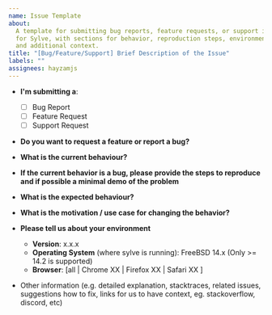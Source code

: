 ```yaml
---
name: Issue Template
about:
  A template for submitting bug reports, feature requests, or support inquiries
  for Sylve, with sections for behavior, reproduction steps, environment,
  and additional context.
title: "[Bug/Feature/Support] Brief Description of the Issue"
labels: ""
assignees: hayzamjs
---
```


- **I'm submitting a**:

  - [ ] Bug Report
  - [ ] Feature Request
  - [ ] Support Request

- **Do you want to request a feature or report a bug?**

- **What is the current behaviour?**

- **If the current behavior is a bug, please provide the steps to reproduce and if possible a minimal demo of the problem**

- **What is the expected behaviour?**

- **What is the motivation / use case for changing the behavior?**

- **Please tell us about your environment**

  - **Version**: x.x.x
  - **Operating System** (where sylve is running): FreeBSD 14.x (Only >= 14.2 is supported)
  - **Browser**: [all | Chrome XX | Firefox XX | Safari XX ]

- Other information (e.g. detailed explanation, stacktraces, related issues, suggestions how to fix, links for us to have context, eg. stackoverflow, discord, etc)
